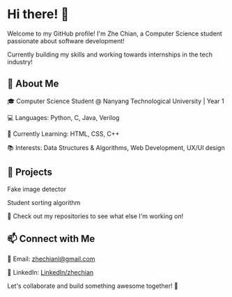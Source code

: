# Hi there! 👋

Welcome to my GitHub profile! I'm Zhe Chian, a Computer Science student passionate about software development!

Currently building my skills and working towards internships in the tech industry!


## 🚀 About Me

🎓 Computer Science Student @ Nanyang Technological University | Year 1

💻 Languages: Python, C, Java, Verilog

🌱 Currently Learning: HTML, CSS, C++

📚 Interests: Data Structures & Algorithms, Web Development, UX/UI design

## 📌 Projects

Fake image detector

Student sorting algorithm 

🔹 Check out my repositories to see what else I'm working on!

## 📫 Connect with Me

📧 Email: zhechianl@gmail.com

💼 LinkedIn: [LinkedIn/zhechian](https://www.linkedin.com/in/zhechian/)

Let's collaborate and build something awesome together! 🚀


